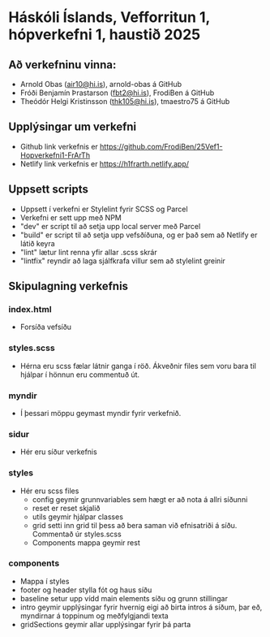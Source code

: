 # Háskóli Íslands, Vefforritun 1, hópverkefni 1, haustið 2025
## Að verkefninu vinna:
- Arnold Obas (air10@hi.is), arnold-obas á GitHub
- Fróði Benjamín Þrastarson (fbt2@hi.is), FrodiBen á GitHub
- Theódór Helgi Kristinsson (thk105@hi.is), tmaestro75 á GitHub

## Upplýsingar um verkefni
 - Github link verkefnis er https://github.com/FrodiBen/25Vef1-Hopverkefni1-FrArTh
 - Netlify link verkefnis er https://h1frarth.netlify.app/

## Uppsett scripts
 - Uppsett í verkefni er Stylelint fyrir SCSS og Parcel
 - Verkefni er sett upp með NPM
 - "dev" er script til að setja upp local server með Parcel
 - "build" er script til að setja upp vefsðíðuna, og er það sem að Netlify er látið keyra
 - "lint" lætur lint renna yfir allar .scss skrár
 - "lintfix" reyndir að laga sjálfkrafa villur sem að stylelint greinir

 ## Skipulagning verkefnis
 ### index.html
  - Forsíða vefsíðu
 ### styles.scss
  - Hérna eru scss fælar látnir ganga í röð. Ákveðnir files sem voru bara til hjálpar í hönnun eru commentuð út.
 ### myndir
  - Í þessari möppu geymast myndir fyrir verkefnið.
 ### sidur
  - Hér eru síður verkefnis
 ### styles
 - Hér eru scss files
    - config geymir grunnvariables sem hægt er að nota á allri síðunni
    - reset er reset skjalið
    - utils geymir hjálpar classes
    - grid setti inn grid til þess að bera saman við efnisatriði á síðu. Commentað úr styles.scss
    - Components mappa geymir rest
 ### components
  - Mappa í styles
  - footer og header stylla fót og haus síðu
  - baseline setur upp vídd main elements síðu og grunn stillingar 
  - intro geymir upplýsingar fyrir hvernig eigi að birta intros á síðum, þar eð, myndirnar á toppinum og meðfylgjandi texta
  - gridSections geymir allar upplýsingar fyrir þá parta 


    
